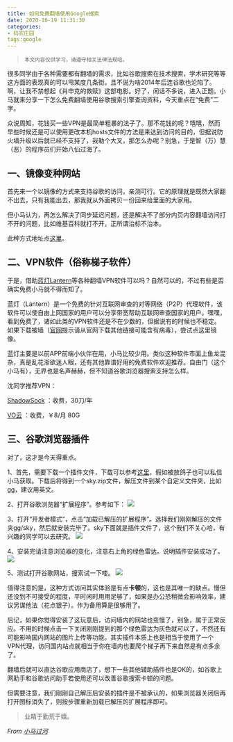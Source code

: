 ```yaml
---
title: 如何免费翻墙使用Google搜索
date: 2020-10-19 11:31:30
categories:
- 码农庄园
tags:google 
---
```

> `本文内容仅供学习，请遵守相关法律法规哈。`

很多同学由于各种需要都有翻墙的需求，比如谷歌搜索在技术搜索，学术研究等等这方面的表现真的可以甩某度几条街。且不说为啥2014年后连谷歌也沦陷了。啊，让我不禁想起《肖申克的救赎》这部电影。好了，闲话不多说，进入正题。小马就来分享一下怎么免费翻墙使用谷歌搜索引擎查询资料，今天重点在“免费”二字。

众说周知，花钱买一些VPN是最简单粗暴的法子了。那不花钱的呢？嘻嘻，然而早些时候还是可以使用更改本机hosts文件的方法是来达到访问的目的，但据说防火墙升级以后就已经不支持了，我勒个大叉，那怎么办呢？别急，于是智（万）慧（恶）的程序员们开始八仙过海了。

## **一、镜像变种网站**

首先来一个以镜像的方式来支持谷歌的访问，亲测可行。它的原理就是既然大家翻不出去，只有我能出去，那我就从外面拷贝一份回来给里面的大家用。

但小马认为，再怎么解决了同步延迟问题，还是解决不了部分内页内容翻墙访问打不开的问题，比如维基百科就打不开，正所谓治标不治本。

此种方式地址点[这里](http://dir.scmor.com/)。

## **二、VPN软件（俗称梯子软件）**

于是，借助[蓝灯Lantern](https://getlantern.org/zh_CN/index.html)等各种翻墙VPN软件可以吗？自然可以的，不过有些是否确实免费小马就不得而知了。

蓝灯（Lantern）是一个免费的针对互联网审查的对等网络（P2P）代理软件，该软件可以使自由上网国家的用户可以分享带宽帮助互联网审查国家的用户。嘿嘿，看到免费了，诸如此类的VPN软件还是不在少数的，但据说有的时候也不稳定。如果下载被墙（[官网](https://getlantern.org/zh_CN/index.html)提示请从官网下载其他链接可能含有病毒），尝试点这里镜像。

蓝灯主要是以前APP前端小伙伴在用，小马比较少用。类似这种软件市面上鱼龙混杂，真是乱花渐欲迷人眼，还有其他靠谱好用的免费软件欢迎推荐。自由门（这个小马有），无界也是名声赫赫，但不知道谷歌浏览器搜索支持怎么样。

沈同学推荐VPN：

[ShadowSock](https://portal.shadowsocks.nz/clientarea.php?action=productdetails&id=1253807) ：收费，30刀/年

[VO云](https://www.yuque.com/panpan-cucsz/eowx77/bq0zgl) ：收费，￥8/月 80G

## **三、谷歌浏览器插件**

对了，这才是今天得重点。

1、首先，需要下载一个插件文件，下载可以参考[这里](https://u062.com/file/22642911-454640483)，假如被放鸽子也可以私信小马获取。下载后将得到一个sky.zip文件，解压文件到某个自定义文件夹，比如gg，建议用英文。

2、打开谷歌浏览器“扩展程序”。参考如下：
![](https://user-images.githubusercontent.com/22761849/96398967-c0911b80-11ff-11eb-9798-163cdd1c5182.png)

3、打开“开发者模式”，点击“加载已解压的扩展程序”。选择我们刚刚解压的文件夹gg/sky，然后就安装完毕了。sky下面就是插件文件了，这个我们不关心哈，有兴趣的同学可以去研究。
![](https://user-images.githubusercontent.com/22761849/96399004-d7377280-11ff-11eb-947c-93a72e2628ee.png)

4、安装完请注意浏览器的变化，注意右上角的绿色雷达。说明插件安装成功了。
![](https://user-images.githubusercontent.com/22761849/96399013-dbfc2680-11ff-11eb-9111-03a5cd000b85.png)

5、测试打开谷歌网站，搜索试一下喽。
![](https://user-images.githubusercontent.com/22761849/96399020-df8fad80-11ff-11eb-9a30-1d0eef9dc44f.png)

值得注意的是，这种方式访问其实体验是有点**卡顿**的，这也是其唯一的缺点。慢但还没到不可接受的程度，平时闲时用用足够了，如果是办公恐稍微会影响效率，建议另谋他法（花点银子）。作为备用算是很够用了。

后记，如果你觉得安装了这玩意后，访问墙内的网站也变慢了，别急，属于正常反应。不用的时候点击一下关闭刚刚提到的那个绿色雷达为灰色就可以了，不然还有可能影响国内网站的图片上传等功能。其实插件本质上也是相当于使用了一个VPN代理，访问国内站点就相当于你在墙内也要爬个梯子再下来自然是有点多余了。

翻墙后就可以直达谷歌应用商店了，想下一些其他辅助插件也是OK的，如谷歌上网助手和谷歌访问助手若使用还可以改善谷歌搜索卡顿的问题。

但需要注意，我们刚刚自己解压后安装的插件是不被承认的，如果浏览器关闭后再打开图标消失了，则按步骤重新加载已解压的扩展程序即可。

> 业精于勤荒于嬉。

*From [小马过河](https://lh16.github.io)*
